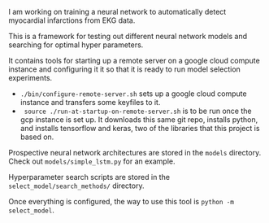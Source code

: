 I am working on training a neural network to automatically detect myocardial infarctions from EKG data.

This is a framework for testing out different neural network models and searching for optimal hyper parameters.

It contains tools for starting up a remote server on a google cloud compute instance and configuring it it so that it is ready to run model selection experiments.
* `./bin/configure-remote-server.sh` sets up a google cloud compute instance and transfers some keyfiles to it.
* ` source ./run-at-startup-on-remote-server.sh` is to be run once the gcp instance is set up.  It downloads this same git repo, installs python, and installs tensorflow and keras, two of the libraries that this project is based on.

Prospective neural network architectures are stored in the `models` directory.  Check out `models/simple_lstm.py` for an example.

Hyperparameter search scripts are stored in  the `select_model/search_methods/` directory.

Once everything is configured, the way to use this tool is `python -m select_model`.
